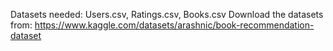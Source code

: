 Datasets needed: Users.csv, Ratings.csv, Books.csv
Download the datasets from: https://www.kaggle.com/datasets/arashnic/book-recommendation-dataset
